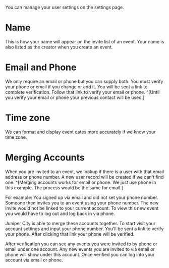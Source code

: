 You can manage your user settings on the settings page.

# Name
This is how your name will appear on the invite list of an event. Your name is also listed as the creator when you create an event.   

# Email and Phone
We only require an email or phone but you can supply both. 
You must verify your phone or email if you change or add it. You will be sent a link to complete verification. Follow that link to verify your email or phone. ^[Until you verify your email or phone your previous contact will be used.]

# Time zone
We can format and display event dates more accurately if we know your time zone.


# Merging Accounts
When you are invited to an event, we lookup if there is a user with that email address or phone number.  A new user record will be created if we can't find one. 
^[Merging accounts works for email or phone. We just use phone in this example. The process would be the same for email.]

For example: 
You signed up via email and did not set your phone number. Someone then invites you to an event using your phone number. The new invite would not be linked to your current account. To view this new event you would have to log out and log back in via phone. 

Juniper City is able to merge these accounts together. To start visit your account settings and input your phone number. You'll be sent a link to verify your phone. After clicking that link your phone will be verified.

After verification you can see any events you were invited to by phone or email under one account. Any new events you are invited to via email or phone will show under this account. Once verified you can log into your account via email or phone.
